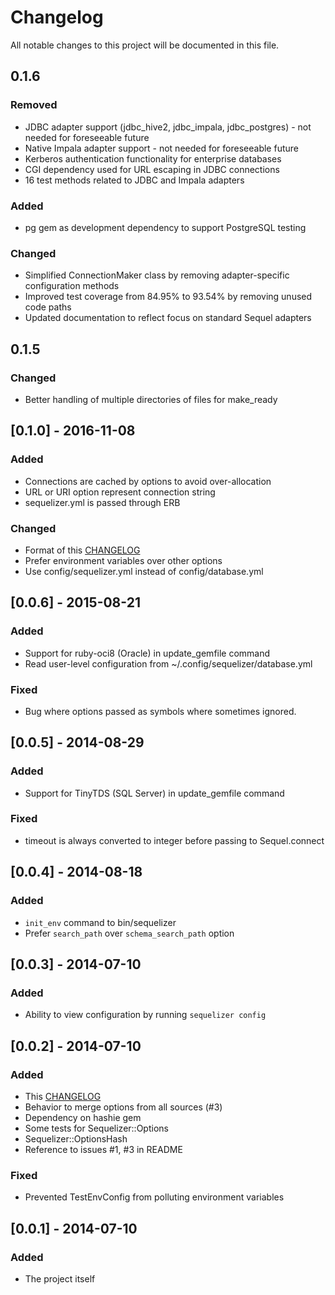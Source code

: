 # Changelog

All notable changes to this project will be documented in this file.

## 0.1.6

### Removed
- JDBC adapter support (jdbc_hive2, jdbc_impala, jdbc_postgres) - not needed for foreseeable future
- Native Impala adapter support - not needed for foreseeable future
- Kerberos authentication functionality for enterprise databases
- CGI dependency used for URL escaping in JDBC connections
- 16 test methods related to JDBC and Impala adapters

### Added
- pg gem as development dependency to support PostgreSQL testing

### Changed
- Simplified ConnectionMaker class by removing adapter-specific configuration methods
- Improved test coverage from 84.95% to 93.54% by removing unused code paths
- Updated documentation to reflect focus on standard Sequel adapters

## 0.1.5

### Changed

- Better handling of multiple directories of files for make_ready

## [0.1.0] - 2016-11-08

### Added
- Connections are cached by options to avoid over-allocation
- URL or URI option represent connection string
- sequelizer.yml is passed through ERB

### Changed
- Format of this [CHANGELOG](http://keepachangelog.com/en/0.3.0/)
- Prefer environment variables over other options
- Use config/sequelizer.yml instead of config/database.yml

## [0.0.6] - 2015-08-21

### Added
- Support for ruby-oci8 (Oracle) in update_gemfile command
- Read user-level configuration from ~/.config/sequelizer/database.yml

### Fixed
- Bug where options passed as symbols where sometimes ignored.

## [0.0.5] - 2014-08-29

### Added
- Support for TinyTDS (SQL Server) in update_gemfile command

### Fixed
- timeout is always converted to integer before passing to Sequel.connect

## [0.0.4] - 2014-08-18

### Added
- `init_env` command to bin/sequelizer
- Prefer `search_path` over `schema_search_path` option

## [0.0.3] - 2014-07-10

### Added
- Ability to view configuration by running `sequelizer config`

## [0.0.2] - 2014-07-10

### Added
- This [CHANGELOG](http://keepachangelog.com/)
- Behavior to merge options from all sources (#3)
- Dependency on hashie gem
- Some tests for Sequelizer::Options
- Sequelizer::OptionsHash
- Reference to issues #1, #3 in README

### Fixed
- Prevented TestEnvConfig from polluting environment variables

## [0.0.1] - 2014-07-10

### Added
- The project itself
